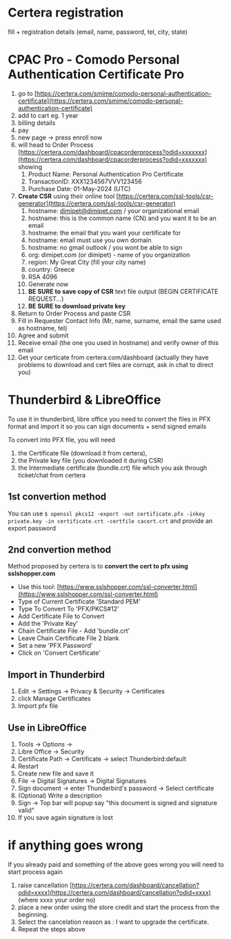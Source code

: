 # Certera registration
fill + registration details (email, name, password, tel, city, state)

# CPAC Pro - Comodo Personal Authentication Certificate Pro  

1. go to [https://certera.com/smime/comodo-personal-authentication-certificate](https://certera.com/smime/comodo-personal-authentication-certificate)
2. add to cart eg. 1 year
3. billing details 
4. pay
5. new page -> press enroll now
6. will head to Order Process [https://certera.com/dashboard/cpacorderprocess?odid=xxxxxxx](https://certera.com/dashboard/cpacorderprocess?odid=xxxxxxx) showing
    1. Product Name: Personal Authentication Pro Certificate
    2. TransactionID: XXX1234567VVV123456
    3. Purchase Date: 01-May-2024 (UTC)  
7. **Create CSR** using their online tool [https://certera.com/ssl-tools/csr-generator](https://certera.com/ssl-tools/csr-generator)
    1. hostname: dimipet@dimipet.com / your organizational email
    2. hostname: this is the common name (CN) and you want it to be an email 
    3. hostname: the email that you want your certificate for  
    4. hostname: email must use you own domain 
    5. hostname: no gmail outlook / you wont be able to sign
    6. org: dimipet.com (or dimipet) - name of you organization
    7. region: My Great City (fill your city name)
    8. country: Greece
    9. RSA 4096
    10. Generate now
    10. **BE SURE to save copy of CSR** text file output (BEGIN CERTIFICATE REQUEST...) 
    11. **BE SURE to download private key**
8. Return to Order Process and paste CSR
9. Fill in Requester Contact Info (Mr, name, surname, email the same used as hostname, tel) 
10. Agree and submit
11. Receive email (the one you used in hostname) and verify owner of this email
12. Get your certicate from certera.com/dashboard (actually they have problems to download and cert files are corrupt, ask in chat to direct you)

# Thunderbird & LibreOffice
To use it in thunderbird, libre office you need to convert the files in PFX format and import it so you can sign documents + send signed emails

To convert into PFX file, you will need 

1. the Certificate file (download it from certera), 
2. the Private key file (you downloaded it during CSR) 
3. the Intermediate certificate (bundle.crt) file which you ask through ticket/chat from certera

## 1st convertion method
You can use `$ openssl pkcs12 -export -out certificate.pfx -inkey private.key -in certificate.crt -certfile cacert.crt` and provide an export password  

## 2nd convertion method
Method proposed by certera is to **convert the cert to pfx using sslshopper.com**

- Use this tool: [https://www.sslshopper.com/ssl-converter.html](https://www.sslshopper.com/ssl-converter.html)
- Type of Current Certificate 'Standard PEM'
- Type To Convert To 'PFX/PKCS#12'
- Add Certificate File to Convert 
- Add the 'Private Key'
- Chain Certificate File - Add 'bundle.crt'
- Leave Chain Certificate File 2 blank
- Set a new 'PFX Password'
- Click on 'Convert Certificate'

## Import in Thunderbird

1. Edit -> Settings -> Privacy & Security -> Certificates
2. click Manage Certificates
3. Import pfx file

## Use in LibreOffice

1. Tools -> Options -> 
2. Libre Office -> Security
3. Certificate Path -> Certificate -> select Thunderbird:default
4. Restart 
5. Create new file and save it
5. File -> Digital Signatures -> Digital Signatures
6. Sign document -> enter Thunderbird's password -> Select certificate
7. (Optional) Write a description
8. Sign -> Top bar will popup say "this document is signed and signature valid"
9. If you save again signature is lost


# if anything goes wrong
If you already paid and something of the above goes wrong you will need to start process again

1. raise cancellation [https://certera.com/dashboard/cancellation?odid=xxxx](https://certera.com/dashboard/cancellation?odid=xxxx) (where xxxx your order no)
2. place a new order using the store credit and start the process from the beginning.
3. Select the cancelation reason as : I want to upgrade the certificate.
4. Repeat the steps above



